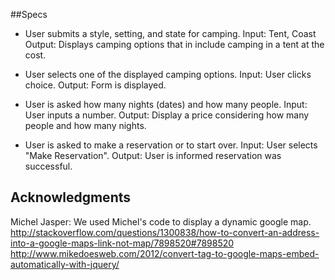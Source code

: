 ##Specs

* User submits a style, setting, and state for camping.
  Input: Tent, Coast  Output: Displays camping options that in include camping in a tent at the cost.

* User selects one of the displayed camping options.
Input: User clicks choice.  Output: Form is displayed.

* User is asked how many nights (dates) and how many people.
Input: User inputs a number.  Output: Display a price considering how many people and how many nights.

* User is asked to make a reservation or to start over.
Input: User selects "Make Reservation". Output: User is informed reservation was successful.



## Acknowledgments

Michel Jasper:
We used Michel's code to display a dynamic google map.
http://stackoverflow.com/questions/1300838/how-to-convert-an-address-into-a-google-maps-link-not-map/7898520#7898520
http://www.mikedoesweb.com/2012/convert-tag-to-google-maps-embed-automatically-with-jquery/
